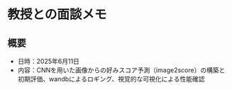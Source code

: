 # 教授との面談メモ

## 概要

- 日時：2025年6月11日
- 内容：CNNを用いた画像からの好みスコア予測（image2score）の構築と初期評価、wandbによるロギング、視覚的な可視化による性能確認